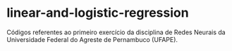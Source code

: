 # linear-and-logistic-regression
Códigos referentes ao primeiro exercício da disciplina de Redes Neurais da Universidade Federal do Agreste de Pernambuco (UFAPE).
